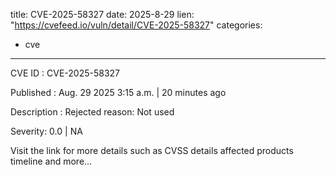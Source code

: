  
title: CVE-2025-58327
date: 2025-8-29
lien: "https://cvefeed.io/vuln/detail/CVE-2025-58327"
categories:
  - cve
---

CVE ID : CVE-2025-58327

Published :  Aug. 29
2025
3:15 a.m. | 20 minutes ago

Description : Rejected reason: Not used

Severity: 0.0 | NA

Visit the link for more details
such as CVSS details
affected products
timeline
and more...
